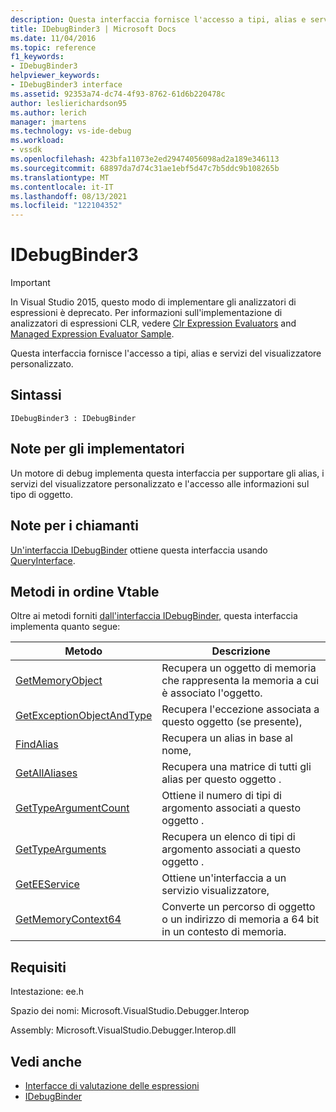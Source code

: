 ```yaml
---
description: Questa interfaccia fornisce l'accesso a tipi, alias e servizi del visualizzatore personalizzato.
title: IDebugBinder3 | Microsoft Docs
ms.date: 11/04/2016
ms.topic: reference
f1_keywords:
- IDebugBinder3
helpviewer_keywords:
- IDebugBinder3 interface
ms.assetid: 92353a74-dc74-4f93-8762-61d6b220478c
author: leslierichardson95
ms.author: lerich
manager: jmartens
ms.technology: vs-ide-debug
ms.workload:
- vssdk
ms.openlocfilehash: 423bfa11073e2ed29474056098ad2a189e346113
ms.sourcegitcommit: 68897da7d74c31ae1ebf5d47c7b5ddc9b108265b
ms.translationtype: MT
ms.contentlocale: it-IT
ms.lasthandoff: 08/13/2021
ms.locfileid: "122104352"
---
```

# <a name="idebugbinder3"></a>IDebugBinder3
> [!IMPORTANT]
> In Visual Studio 2015, questo modo di implementare gli analizzatori di espressioni è deprecato. Per informazioni sull'implementazione di analizzatori di espressioni CLR, vedere [Clr Expression Evaluators](https://github.com/Microsoft/ConcordExtensibilitySamples/wiki/CLR-Expression-Evaluators) and [Managed Expression Evaluator Sample](https://github.com/Microsoft/ConcordExtensibilitySamples/wiki/Managed-Expression-Evaluator-Sample).

 Questa interfaccia fornisce l'accesso a tipi, alias e servizi del visualizzatore personalizzato.

## <a name="syntax"></a>Sintassi

```
IDebugBinder3 : IDebugBinder
```

## <a name="notes-for-implementers"></a>Note per gli implementatori
 Un motore di debug implementa questa interfaccia per supportare gli alias, i servizi del visualizzatore personalizzato e l'accesso alle informazioni sul tipo di oggetto.

## <a name="notes-for-callers"></a>Note per i chiamanti
 [Un'interfaccia IDebugBinder](../../../extensibility/debugger/reference/idebugbinder.md) ottiene questa interfaccia usando [QueryInterface](/cpp/atl/queryinterface).

## <a name="methods-in-vtable-order"></a>Metodi in ordine Vtable
 Oltre ai metodi forniti [dall'interfaccia IDebugBinder,](../../../extensibility/debugger/reference/idebugbinder.md) questa interfaccia implementa quanto segue:

|Metodo|Descrizione|
|------------|-----------------|
|[GetMemoryObject](../../../extensibility/debugger/reference/idebugbinder3-getmemoryobject.md)|Recupera un oggetto di memoria che rappresenta la memoria a cui è associato l'oggetto.|
|[GetExceptionObjectAndType](../../../extensibility/debugger/reference/idebugbinder3-getexceptionobjectandtype.md)|Recupera l'eccezione associata a questo oggetto (se presente),|
|[FindAlias](../../../extensibility/debugger/reference/idebugbinder3-findalias.md)|Recupera un alias in base al nome,|
|[GetAllAliases](../../../extensibility/debugger/reference/idebugbinder3-getallaliases.md)|Recupera una matrice di tutti gli alias per questo oggetto .|
|[GetTypeArgumentCount](../../../extensibility/debugger/reference/idebugbinder3-gettypeargumentcount.md)|Ottiene il numero di tipi di argomento associati a questo oggetto .|
|[GetTypeArguments](../../../extensibility/debugger/reference/idebugbinder3-gettypearguments.md)|Recupera un elenco di tipi di argomento associati a questo oggetto .|
|[GetEEService](../../../extensibility/debugger/reference/idebugbinder3-geteeservice.md)|Ottiene un'interfaccia a un servizio visualizzatore,|
|[GetMemoryContext64](../../../extensibility/debugger/reference/idebugbinder3-getmemorycontext64.md)|Converte un percorso di oggetto o un indirizzo di memoria a 64 bit in un contesto di memoria.|

## <a name="requirements"></a>Requisiti
 Intestazione: ee.h

 Spazio dei nomi: Microsoft.VisualStudio.Debugger.Interop

 Assembly: Microsoft.VisualStudio.Debugger.Interop.dll

## <a name="see-also"></a>Vedi anche
- [Interfacce di valutazione delle espressioni](../../../extensibility/debugger/reference/expression-evaluation-interfaces.md)
- [IDebugBinder](../../../extensibility/debugger/reference/idebugbinder.md)
